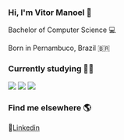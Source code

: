 ### Hi, I'm Vitor Manoel 👋

<p>Bachelor of Computer Science 💻</p>
<p>Born in Pernambuco, Brazil 🇧🇷 </p>

### Currently studying 👨‍💻 
<p>
<img src="https://img.shields.io/badge/-Java-red"/>
<img src="https://img.shields.io/badge/-Spring%20Framework-green"/>
<img src="https://img.shields.io/badge/-REST%20API-blue"/> 

</p>

### Find me elsewhere 🌎

💼[Linkedin](https://www.linkedin.com/in/vitormanoel/)
